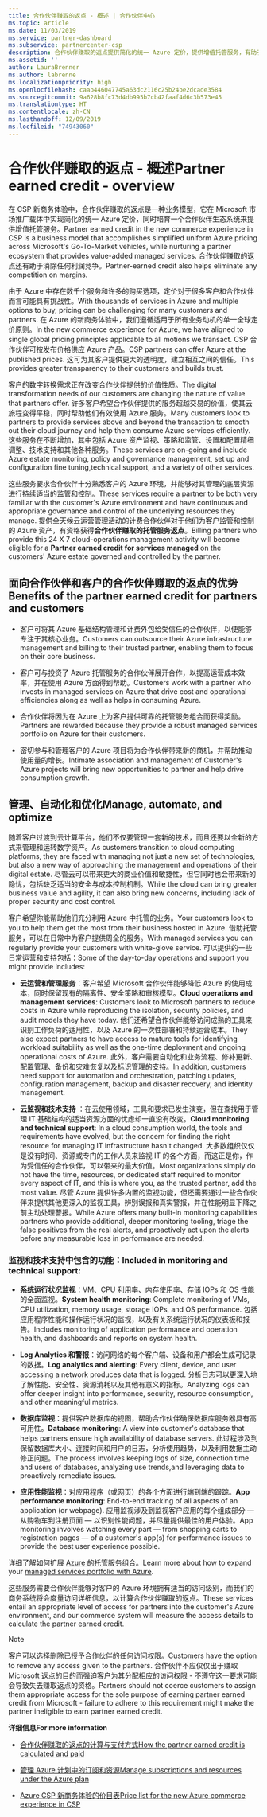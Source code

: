 ```yaml
---
title: 合作伙伴赚取的返点 - 概述 | 合作伙伴中心
ms.topic: article
ms.date: 11/03/2019
ms.service: partner-dashboard
ms.subservice: partnercenter-csp
description: 合作伙伴赚取的返点提供简化的统一 Azure 定价，提供增值托管服务，有助于消除利润竞争。
ms.assetid: ''
author: LauraBrenner
ms.author: labrenne
ms.localizationpriority: high
ms.openlocfilehash: caab446047745a63dc2116c25b24be2dcade3584
ms.sourcegitcommit: 9a628b8fc73d4db995b7cb42faaf4d6c3b573e45
ms.translationtype: HT
ms.contentlocale: zh-CN
ms.lasthandoff: 12/09/2019
ms.locfileid: "74943060"
---
```

# <a name="partner-earned-credit---overview"></a><span data-ttu-id="0801d-103">合作伙伴赚取的返点 - 概述</span><span class="sxs-lookup"><span data-stu-id="0801d-103">Partner earned credit - overview</span></span>

<span data-ttu-id="0801d-104">在 CSP 新商务体验中，合作伙伴赚取的返点是一种业务模型，它在 Microsoft 市场推广载体中实现简化的统一 Azure 定价，同时培育一个合作伙伴生态系统来提供增值托管服务。</span><span class="sxs-lookup"><span data-stu-id="0801d-104">Partner earned credit in the new commerce experience in CSP is a business model that accomplishes simplified uniform Azure pricing across Microsoft's Go-To-Market vehicles, while nurturing a partner ecosystem that provides value-added managed services.</span></span> <span data-ttu-id="0801d-105">合作伙伴赚取的返点还有助于消除任何利润竞争。</span><span class="sxs-lookup"><span data-stu-id="0801d-105">Partner-earned credit also helps eliminate any competition on margins.</span></span> 

<span data-ttu-id="0801d-106">由于 Azure 中存在数千个服务和许多的购买选项，定价对于很多客户和合作伙伴而言可能具有挑战性。</span><span class="sxs-lookup"><span data-stu-id="0801d-106">With thousands of services in Azure and multiple options to buy, pricing can be challenging for many customers and partners.</span></span> <span data-ttu-id="0801d-107">在 Azure 的新商务体验中，我们遵循适用于所有业务动机的单一全球定价原则。</span><span class="sxs-lookup"><span data-stu-id="0801d-107">In the new commerce experience for Azure, we have aligned to single global pricing principles applicable to all motions we transact.</span></span> <span data-ttu-id="0801d-108">CSP 合作伙伴可按发布价格供应 Azure 产品。</span><span class="sxs-lookup"><span data-stu-id="0801d-108">CSP partners can offer Azure at the published prices.</span></span> <span data-ttu-id="0801d-109">这可为其客户提供更大的透明度，建立相互之间的信任。</span><span class="sxs-lookup"><span data-stu-id="0801d-109">This provides greater transparency to their customers and builds trust.</span></span> 

<span data-ttu-id="0801d-110">客户的数字转换需求正在改变合作伙伴提供的价值性质。</span><span class="sxs-lookup"><span data-stu-id="0801d-110">The digital transformation needs of our customers are changing the nature of value that partners offer.</span></span> <span data-ttu-id="0801d-111">许多客户希望合作伙伴提供的服务超越交易的价值，使其云旅程变得平稳，同时帮助他们有效使用 Azure 服务。</span><span class="sxs-lookup"><span data-stu-id="0801d-111">Many customers look to partners to provide services above and beyond the transaction to smooth out their cloud journey and help them consume Azure services efficiently.</span></span> <span data-ttu-id="0801d-112">这些服务在不断增加，其中包括 Azure 资产监视、策略和监管、设置和配置精细调整、技术支持和其他各种服务。</span><span class="sxs-lookup"><span data-stu-id="0801d-112">These services are on-going and include Azure estate monitoring, policy and governance management, set up and configuration fine tuning,technical support, and a variety of other services.</span></span> 

<span data-ttu-id="0801d-113">这些服务要求合作伙伴十分熟悉客户的 Azure 环境，并能够对其管理的底层资源进行持续适当的监管和控制。</span><span class="sxs-lookup"><span data-stu-id="0801d-113">These services require a partner to be both very familiar with the customer's Azure environment and have continuous and appropriate governance and control of the underlying resources they manage.</span></span> <span data-ttu-id="0801d-114">提供全天候云运营管理活动的计费合作伙伴对于他们为客户监管和控制的 Azure 资产，有资格获得**合作伙伴赚取的托管服务返点**。</span><span class="sxs-lookup"><span data-stu-id="0801d-114">Billing partners who provide this 24 X 7 cloud-operations management activity will become eligible for a **Partner earned credit for services managed** on the customers' Azure estate governed and controlled by the partner.</span></span> 


## <a name="benefits-of-the-partner-earned-credit-for-partners-and-customers"></a><span data-ttu-id="0801d-115">面向合作伙伴和客户的合作伙伴赚取的返点的优势</span><span class="sxs-lookup"><span data-stu-id="0801d-115">Benefits of the partner earned credit for partners and customers</span></span>

- <span data-ttu-id="0801d-116">客户可将其 Azure 基础结构管理和计费外包给受信任的合作伙伴，以便能够专注于其核心业务。</span><span class="sxs-lookup"><span data-stu-id="0801d-116">Customers can outsource their Azure infrastructure management and billing to their trusted partner, enabling them to focus on their core business.</span></span>

- <span data-ttu-id="0801d-117">客户可与投资了 Azure 托管服务的合作伙伴展开合作，以提高运营成本效率，并在使用 Azure 方面得到帮助。</span><span class="sxs-lookup"><span data-stu-id="0801d-117">Customers work with a partner who invests in managed services on Azure that  drive cost and operational efficiencies along as well as helps in consuming Azure.</span></span>

- <span data-ttu-id="0801d-118">合作伙伴将因为在 Azure 上为客户提供可靠的托管服务组合而获得奖励。</span><span class="sxs-lookup"><span data-stu-id="0801d-118">Partners are rewarded because they provide a robust managed services portfolio on Azure for their customers.</span></span>  

- <span data-ttu-id="0801d-119">密切参与和管理客户的 Azure 项目将为合作伙伴带来新的商机，并帮助推动使用量的增长。</span><span class="sxs-lookup"><span data-stu-id="0801d-119">Intimate association and management of Customer's Azure projects will bring new opportunities to partner and help drive consumption growth.</span></span> 

## <a name="manage-automate-and-optimize"></a><span data-ttu-id="0801d-120">管理、自动化和优化</span><span class="sxs-lookup"><span data-stu-id="0801d-120">Manage, automate, and optimize</span></span>

<span data-ttu-id="0801d-121">随着客户过渡到云计算平台，他们不仅要管理一套新的技术，而且还要以全新的方式来管理和运转数字资产。</span><span class="sxs-lookup"><span data-stu-id="0801d-121">As customers transition to cloud computing platforms, they are faced with managing not just a new set of technologies, but also a new way of approaching the management and operations of their digital estate.</span></span> <span data-ttu-id="0801d-122">尽管云可以带来更大的商业价值和敏捷性，但它同时也会带来新的隐忧，包括缺乏适当的安全与成本控制机制。</span><span class="sxs-lookup"><span data-stu-id="0801d-122">While the cloud can bring greater business value and agility, it can also bring new concerns, including lack of proper security and cost control.</span></span> 

<span data-ttu-id="0801d-123">客户希望你能帮助他们充分利用 Azure 中托管的业务。</span><span class="sxs-lookup"><span data-stu-id="0801d-123">Your customers look to you to help them get the most from their business hosted in Azure.</span></span> <span data-ttu-id="0801d-124">借助托管服务，可以在日常中为客户提供周全的服务。</span><span class="sxs-lookup"><span data-stu-id="0801d-124">With managed services you can regularly provide your customers with white-glove service.</span></span> <span data-ttu-id="0801d-125">可以提供的一些日常运营和支持包括：</span><span class="sxs-lookup"><span data-stu-id="0801d-125">Some of the day-to-day operations and support you might provide includes:</span></span>

- <span data-ttu-id="0801d-126">**云运营和管理服务**：客户希望 Microsoft 合作伙伴能够降低 Azure 的使用成本，同时保留现有的隔离性、安全策略和审核模型。</span><span class="sxs-lookup"><span data-stu-id="0801d-126">**Cloud operations and management services**: Customers look to Microsoft partners to reduce costs in Azure while reproducing the isolation, security policies, and audit models they have today.</span></span> <span data-ttu-id="0801d-127">他们还希望合作伙伴能够访问成熟的工具来识别工作负荷的适用性，以及 Azure 的一次性部署和持续运营成本。</span><span class="sxs-lookup"><span data-stu-id="0801d-127">They also expect partners to have access to mature tools for identifying workload suitability as well as the one-time deployment and ongoing operational costs of Azure.</span></span> <span data-ttu-id="0801d-128">此外，客户需要自动化和业务流程、修补更新、配置管理、备份和灾难恢复以及标识管理的支持。</span><span class="sxs-lookup"><span data-stu-id="0801d-128">In addition, customers need support for automation and orchestration, patching updates, configuration management, backup and disaster recovery, and identity management.</span></span> 

- <span data-ttu-id="0801d-129">**云监视和技术支持** ：在云使用领域，工具和要求已发生演变，但在查找用于管理 IT 基础结构的适当资源方面的忧虑却一直没有改变。</span><span class="sxs-lookup"><span data-stu-id="0801d-129">**Cloud monitoring and technical support**: In a cloud consumption world, the tools and requirements have evolved, but the concern for finding the right resource for managing IT infrastructure hasn't changed.</span></span> <span data-ttu-id="0801d-130">大多数组织仅仅是没有时间、资源或专门的工作人员来监视 IT 的各个方面，而这正是你，作为受信任的合作伙伴，可以带来的最大价值。</span><span class="sxs-lookup"><span data-stu-id="0801d-130">Most organizations simply do not have the time, resources, or dedicated staff required to monitor every aspect of IT, and this is where you, as the trusted partner, add the most value.</span></span> <span data-ttu-id="0801d-131">尽管 Azure 提供许多内置的监视功能，但还需要通过一些合作伙伴来提供其他更深入的监视工具，辨别误报和真实警报，并在性能明显下降之前主动处理警报。</span><span class="sxs-lookup"><span data-stu-id="0801d-131">While Azure offers many built-in monitoring capabilities partners who provide additional, deeper monitoring tooling, triage the false positives from the real alerts, and proactively act upon the alerts before any measurable loss in performance are needed.</span></span> 


### <a name="included-in-monitoring-and-technical-support"></a><span data-ttu-id="0801d-132">监视和技术支持中包含的功能：</span><span class="sxs-lookup"><span data-stu-id="0801d-132">Included in monitoring and technical support:</span></span>

- <span data-ttu-id="0801d-133">**系统运行状况监视**：VM、CPU 利用率、内存使用率、存储 IOPs 和 OS 性能的全面监视。</span><span class="sxs-lookup"><span data-stu-id="0801d-133">**System health monitoring**: Complete monitoring of VMs, CPU utilization, memory usage, storage IOPs, and OS performance.</span></span> <span data-ttu-id="0801d-134">包括应用程序性能和操作运行状况的监视，以及有关系统运行状况的仪表板和报告。</span><span class="sxs-lookup"><span data-stu-id="0801d-134">Includes monitoring of application performance and operation health, and dashboards and reports on system health.</span></span>

- <span data-ttu-id="0801d-135">**Log Analytics 和警报**：访问网络的每个客户端、设备和用户都会生成可记录的数据。</span><span class="sxs-lookup"><span data-stu-id="0801d-135">**Log analytics and alerting**: Every client, device, and user accessing a network produces data that is logged.</span></span> <span data-ttu-id="0801d-136">分析日志可以更深入地了解性能、安全性、资源消耗以及其他有意义的指标。</span><span class="sxs-lookup"><span data-stu-id="0801d-136">Analyzing logs can offer deeper insight into performance, security, resource consumption, and other meaningful metrics.</span></span>

- <span data-ttu-id="0801d-137">**数据库监视**：提供客户数据库的视图，帮助合作伙伴确保数据库服务器具有高可用性。</span><span class="sxs-lookup"><span data-stu-id="0801d-137">**Database monitoring**: A view into customer's database that helps partners ensure high availability of database servers.</span></span> <span data-ttu-id="0801d-138">此过程涉及到保留数据库大小、连接时间和用户的日志，分析使用趋势，以及利用数据主动修正问题。</span><span class="sxs-lookup"><span data-stu-id="0801d-138">The process involves keeping logs of size, connection time and users of databases, analyzing use trends,and leveraging data to proactively remediate issues.</span></span>

- <span data-ttu-id="0801d-139">**应用性能监视**：对应用程序（或网页）的各个方面进行端到端的跟踪。</span><span class="sxs-lookup"><span data-stu-id="0801d-139">**App performance monitoring**: End-to-end tracking of all aspects of an application (or webpage).</span></span> <span data-ttu-id="0801d-140">应用监视涉及到监视客户应用的每个组成部分 — 从购物车到注册页面 — 以识别性能问题，并尽量提供最佳的用户体验。</span><span class="sxs-lookup"><span data-stu-id="0801d-140">App monitoring involves watching every part — from shopping carts to registration pages — of a customer's app(s) for performance issues to provide the best user experience possible.</span></span>

<span data-ttu-id="0801d-141">详细了解如何扩展 [Azure 的托管服务组合](https://partner.microsoft.com/campaigns/cloud-playbooks-thank-you)。</span><span class="sxs-lookup"><span data-stu-id="0801d-141">Learn more about how to expand your [managed services portfolio with Azure](https://partner.microsoft.com/campaigns/cloud-playbooks-thank-you).</span></span>

<span data-ttu-id="0801d-142">这些服务需要合作伙伴能够对客户的 Azure 环境拥有适当的访问级别，而我们的商务系统将会度量访问详细信息，以计算合作伙伴赚取的返点。</span><span class="sxs-lookup"><span data-stu-id="0801d-142">These services entail an appropriate level of access for partners into the customer's Azure environment, and our commerce system will measure the access details to calculate the partner earned credit.</span></span>  

>[!Note]
><span data-ttu-id="0801d-143">客户可以选择删除已授予合作伙伴的任何访问权限。</span><span class="sxs-lookup"><span data-stu-id="0801d-143">Customers have the option to remove any access given to the partners.</span></span> <span data-ttu-id="0801d-144">合作伙伴不应仅仅出于赚取 Microsoft 返点的目的而强迫客户为其分配相应的访问权限 - 不遵守这一要求可能会导致失去赚取返点的资格。</span><span class="sxs-lookup"><span data-stu-id="0801d-144">Partners should not coerce customers to assign them appropriate access for the sole purpose of earning partner earned credit from Microsoft - failure to adhere to this requirement might make the partner ineligible to earn partner earned credit.</span></span>

<span data-ttu-id="0801d-145">**详细信息**</span><span class="sxs-lookup"><span data-stu-id="0801d-145">**For more information**</span></span>

- [<span data-ttu-id="0801d-146">合作伙伴赚取的返点的计算与支付方式</span><span class="sxs-lookup"><span data-stu-id="0801d-146">How the partner earned credit is calculated and paid</span></span>](partner-earned-credit-explanation.md)

- [<span data-ttu-id="0801d-147">管理 Azure 计划中的订阅和资源</span><span class="sxs-lookup"><span data-stu-id="0801d-147">Manage subscriptions and resources under the Azure plan</span></span>](azure-plan-manage.md)

- [<span data-ttu-id="0801d-148">Azure CSP 新商务体验的价目表</span><span class="sxs-lookup"><span data-stu-id="0801d-148">Price list for the new Azure commerce experience in CSP</span></span>](azure-plan-price-list.md)

